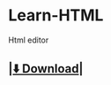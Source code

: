 Learn-HTML
==========

Html editor


|[:arrow_down: Download](https://github.com/rajeshmule/Learn-HTML/blob/master/bin/LearnHTML.apk?raw=true)|
-----------------------------------------------------------------------------------------------------------
